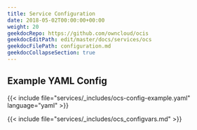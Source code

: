 ```yaml
---
title: Service Configuration
date: 2018-05-02T00:00:00+00:00
weight: 20
geekdocRepo: https://github.com/owncloud/ocis
geekdocEditPath: edit/master/docs/services/ocs
geekdocFilePath: configuration.md
geekdocCollapseSection: true
---
```


## Example YAML Config

{{< include file="services/_includes/ocs-config-example.yaml"  language="yaml" >}}

{{< include file="services/_includes/ocs_configvars.md" >}}